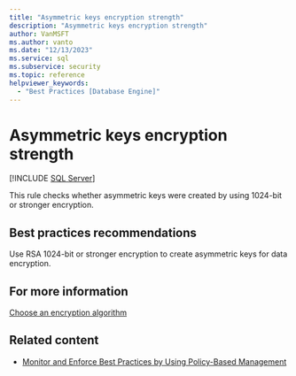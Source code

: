 ```yaml
---
title: "Asymmetric keys encryption strength"
description: "Asymmetric keys encryption strength"
author: VanMSFT
ms.author: vanto
ms.date: "12/13/2023"
ms.service: sql
ms.subservice: security
ms.topic: reference
helpviewer_keywords:
  - "Best Practices [Database Engine]"
---
```

# Asymmetric keys encryption strength

[!INCLUDE [SQL Server](../../includes/applies-to-version/sqlserver.md)]

This rule checks whether asymmetric keys were created by using 1024-bit or stronger encryption.

## Best practices recommendations

Use RSA 1024-bit or stronger encryption to create asymmetric keys for data encryption.

## For more information

[Choose an encryption algorithm](../security/encryption/choose-an-encryption-algorithm.md)

## Related content

- [Monitor and Enforce Best Practices by Using Policy-Based Management](monitor-and-enforce-best-practices-by-using-policy-based-management.md)
